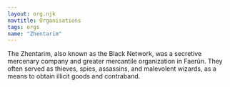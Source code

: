 ```yaml
---
layout: org.njk
navtitle: Organisations
tags: orgs
name: "Zhentarim"
---
```

The Zhentarim, also known as the Black Network, was a secretive mercenary company and greater mercantile organization in Faerûn. They often served as thieves, spies, assassins, and malevolent wizards, as a means to obtain illicit goods and contraband.